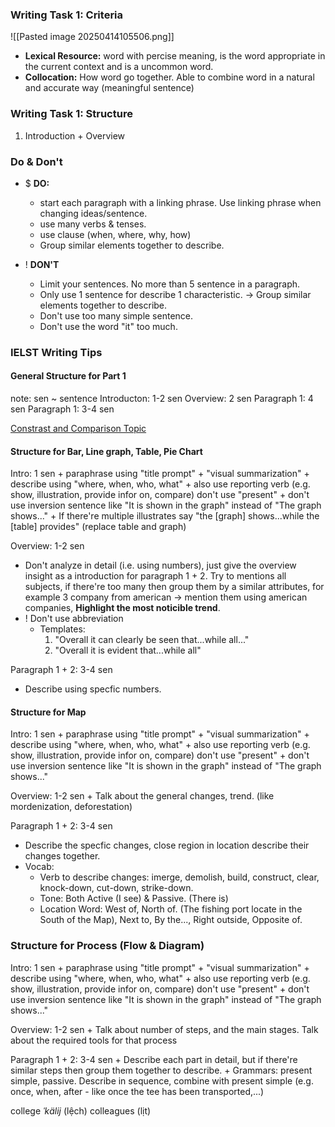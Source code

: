 ### Writing Task 1: Criteria
![[Pasted image 20250414105506.png]]
+ **Lexical Resource:** word with percise meaning, is the word appropriate in the current context and is a uncommon word. 
+ **Collocation:** How word go together. Able to combine word in a natural and accurate way (meaningful sentence)   
  

### Writing Task 1: Structure 
1) Introduction + Overview


### Do & Don't
+ $ **DO:**
	+ start each paragraph with a linking phrase. Use linking phrase when changing ideas/sentence. 
	+ use many verbs & tenses. 
	+ use clause (when, where, why, how)
	+ Group similar elements together to describe. 

+ ! **DON'T**
	+ Limit your sentences. No more than 5 sentence in a paragraph. 
	+ Only use 1 sentence for describe 1 characteristic. -> Group similar elements together to describe. 
	+ Don't use too many simple sentence. 
	+ Don't use the word "it" too much.

### IELST Writing Tips
#### General Structure for Part 1
note: sen ~ sentence
Introducton: 1-2 sen 
Overview: 2 sen
Paragraph 1: 4 sen
Paragraph 1: 3-4 sen

[Constrast and Comparison Topic](https://ielts.idp.com/vietnam/prepare/article-compare-and-contrast-essay)

#### Structure for Bar, Line graph, Table, Pie Chart

Intro: 1 sen
	+ paraphrase using "title prompt" + "visual summarization"
	+ describe using "where, when, who, what"
	+ also use reporting verb (e.g. show, illustration, provide infor on, compare) don't use "present"
	+ don't use inversion sentence like "It is shown in the graph" instead of "The graph shows..." 
	+ If there're multiple illustrates say "the [graph] shows...while the [table] provides" (replace table and graph)
	
	
Overview: 1-2 sen
+ Don't analyze in detail (i.e. using numbers), just give the overview insight as a introduction for paragraph 1 + 2. Try to mentions all subjects, if there're too many then group them by a similar attributes, for example 3 company from american -> mention them using american companies, **Highlight the most noticible trend**.
+ ! Don't use abbreviation
	+ Templates: 
		1) "Overall it can clearly be seen that...while all..."
		2) "Overall it is evident that...while all"
		
	
Paragraph 1 + 2: 3-4 sen
+ Describe using specfic numbers.  

#### Structure for Map

Intro: 1 sen
	+ paraphrase using "title prompt" + "visual summarization"
	+ describe using "where, when, who, what"
	+ also use reporting verb (e.g. show, illustration, provide infor on, compare) don't use "present"
	+ don't use inversion sentence like "It is shown in the graph" instead of "The graph shows..." 
	
Overview: 1-2 sen
	+ Talk about the general changes, trend. (like mordenization, deforestation) 
	
Paragraph 1 + 2: 3-4 sen
+ Describe the specfic changes, close region in location describe their changes together.
+ Vocab:
	+ Verb to describe changes: imerge, demolish, build, construct, clear, knock-down, cut-down, strike-down.
	+ Tone: Both Active (I see) & Passive. (There is) 
	+ Location Word: West of, North of. (The fishing port locate in the South of the Map), Next to, By the..., Right outside, Opposite of.   
	

### Structure for Process (Flow & Diagram) 
Intro: 1 sen
	+ paraphrase using "title prompt" + "visual summarization"
	+ describe using "where, when, who, what"
	+ also use reporting verb (e.g. show, illustration, provide infor on, compare) don't use "present"
	+ don't use inversion sentence like "It is shown in the graph" instead of "The graph shows..." 
	
Overview: 1-2 sen
	+ Talk about number of steps, and the main stages. Talk about the required tools for that process
	
Paragraph 1 + 2: 3-4 sen
	+ Describe each part in detail, but if there're similar steps then group them together to describe. 
	+ Grammars: present simple, passive. Describe in sequence, combine with present simple (e.g. once, when, after - like once the tee has been transported,...) 


college *ˈkälij* (lệch)
colleagues (lịt)

